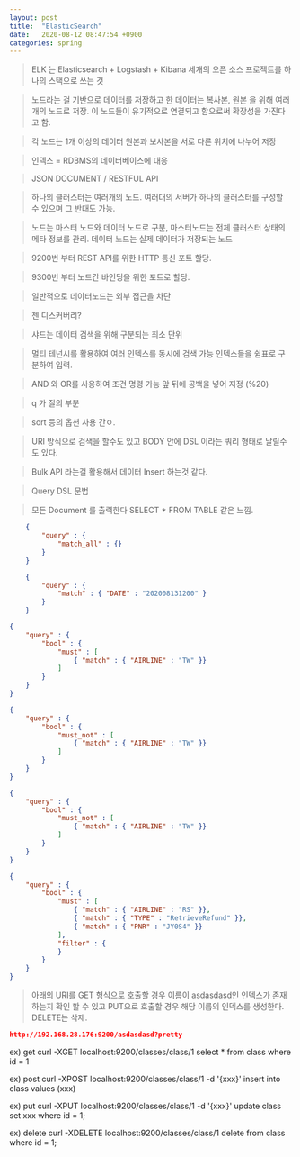 ```yaml
---
layout: post
title:  "ElasticSearch"
date:   2020-08-12 08:47:54 +0900
categories: spring
---
```


> ELK 는 Elasticsearch + Logstash + Kibana 세개의 오픈 소스 프로젝트를 하나의 스택으로 쓰는 것

> 노드라는 걸 기반으로 데이터를 저장하고 한 데이터는 복사본, 원본 을 위해 여러개의 노드로 저장. 이 노드들이 유기적으로 연결되고 함으로써 확장성을 가진다고 함.

> 각 노드는 1개 이상의 데이터 원본과 보사본을 서로 다른 위치에 나누어 저장

> 인덱스 = RDBMS의 데이터베이스에 대응

> JSON DOCUMENT / RESTFUL API

> 하나의 클러스터는 여러개의 노드. 여러대의 서버가 하나의 클러스터를 구성할 수 있으며 그 반대도 가능.

> 노드는 마스터 노드와 데이터 노드로 구분, 마스터노드는 전체 클러스터 상태의 메타 정보를 관리. 데이터 노드는 실제 데이터가 저장되는 노드

> 9200번 부터 REST API를 위한 HTTP 통신 포트 할당.

> 9300번 부터 노드간 바인딩을 위한 포트로 할당.

> 일반적으로 데이터노드는 외부 접근을 차단

> 젠 디스커버리?

> 샤드는 데이터 검색을 위해 구분되는 최소 단위

> 멀티 테넌시를 활용하여 여러 인덱스를 동시에 검색 가능 인덱스들을 쉼표로 구분하여 입력.

> AND 와 OR를 사용하여 조건 명령 가능 앞 뒤에 공백을 넣어 지정 (%20)

> q 가 질의 부분

> sort 등의 옵션 사용 간ㅇ.

> URI 방식으로 검색을 할수도 있고 BODY 안에 DSL 이라는 쿼리 형태로 날릴수도 있다.

> Bulk API 라는걸 활용해서 데이터 Insert 하는것 같다.

> Query DSL 문법

> 모든 Document 를 출력한다 SELECT * FROM TABLE 같은 느낌.
```JSON
    {
        "query" : {            
            "match_all" : {}
        }
    }

```

```JSON
    {
        "query" : {            
            "match" : { "DATE" : "202008131200" }
        }
    }
```

```JSON
{
    "query" : {
        "bool" : {
            "must" : [
                { "match" : { "AIRLINE" : "TW" }}
            ]
        }
    }
}
```

```JSON
{
    "query" : {
        "bool" : {
            "must_not" : [
                { "match" : { "AIRLINE" : "TW" }}
            ]
        }
    }
}
```

```JSON
{
    "query" : {
        "bool" : {
            "must_not" : [
                { "match" : { "AIRLINE" : "TW" }}
            ]
        }
    }
}
```

```JSON
{
    "query" : {
        "bool" : {
            "must" : [
                { "match" : { "AIRLINE" : "RS" }},
                { "match" : { "TYPE" : "RetrieveRefund" }},
                { "match" : { "PNR" : "JY0S4" }}
            ],
            "filter" : {
            }
        }
    }
}
```

> 아래의 URI를 GET 형식으로 호출할 경우 이름이 asdasdasd인 인덱스가 존재하는지 확인 할 수 있고 PUT으로 호출할 경우 해당 이름의 인덱스를 생성한다. DELETE는 삭제.
```JSON
http://192.168.28.176:9200/asdasdasd?pretty
```

ex) get
curl -XGET localhost:9200/classes/class/1
select * from class where id = 1


ex) post
curl -XPOST localhost:9200/classes/class/1 -d '{xxx}'
insert into class values (xxx)


ex) put
curl -XPUT localhost:9200/classes/class/1 -d '{xxx}'
update class set xxx where id = 1;


ex) delete
curl -XDELETE localhost:9200/classes/class/1
delete from class where id = 1;